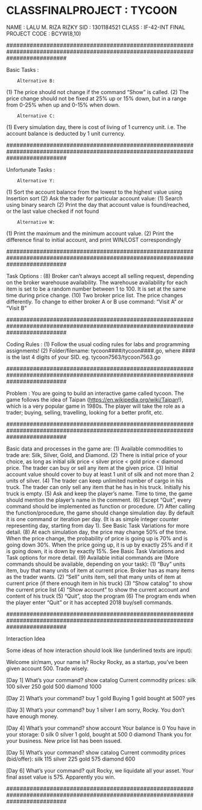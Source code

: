 # CLASSFINALPROJECT	:	TYCOON
NAME				        :	LALU M. RIZA RIZKY
SID					        :	1301184521
CLASS				        :	IF-42-INT
FINAL PROJECT CODE	:	BCYW(8,10)

##################################################################################################################################

Basic Tasks			:

		Alternative B:
(1)		The price should not change if the command “Show” is called.
(2)		The price change should not be fixed at 25% up or 15% down, 
		but in a range from 0-25% when up and 0-15% when down.

		Alternative C:
(1)		Every simulation day, there is cost of living of 1 currency unit. 
		i.e. The account balance is deducted by 1 unit currency.

##################################################################################################################################

Unfortunate Tasks	:

		Alternative Y:
(1)		Sort the account balance from the lowest to the highest value using Insertion sort
(2)		Ask the trader for particular account value:
		(1)	Search using binary search
		(2)	Print the day that account value is found/reached, or the last value checked if not found

		Alternative W:
(1)		Print the maximum and the minimum account value.
(2)		Print the difference final to initial account, and print WIN/LOST correspondingly

##################################################################################################################################

Task Options		:
(8)		Broker can’t always accept all selling request, depending on the broker warehouse availability. 
		The warehouse availability for each item is set to be a random number between 1 to 100. 
		It is set at the same time during price change.
(10)	Two broker price list. 
		The price changes differently. 
		To change to either broker A or B use command: “Visit A” or “Visit B”
	
##################################################################################################################################

Coding Rules		:
(1)		Follow the usual coding rules for labs and programming assignments!
(2)		Folder/filename: tycoon####/tycoon####.go, 
		where #### is the last 4 digits of your SID. eg. tycoon7563/tycoon7563.go

##################################################################################################################################

Problem				:
		You are going to build an interactive game called tycoon. 
		The game follows the idea of Taipan (https://en.wikipedia.org/wiki/Taipan!), 
		which is a very popular game in 1980s. 
		The player will take the role as a trader; buying, selling, travelling, looking for a better profit, etc.

##################################################################################################################################

Basic data and processes in the game are:
(1)		Available commodities to trade are: Silk, Silver, Gold, and Diamond.
(2)		There is initial price of your choice, 
		as long as initial silk price < silver price < gold price < diamond price. 
		The trader can buy or sell any item at the given price.
(3)		Initial account value should cover to buy at least 1 unit of silk and not more than 2 units of silver.
(4)		The trader can keep unlimited number of cargo in his truck. 
		The trader can only sell any item that he has in his truck. 
		Initially his truck is empty.
(5)		Ask and keep the player’s name. 
		Time to time, 
		the game should mention the player’s name in the comment.
(6)		Except “Quit”, every command should be implemented as function or procedure.
(7)		After calling the function/procedure, the game should change simulation day. 
		By default it is one command or iteration per day. 
		(It is as simple integer counter representing day, starting from day 1). 
		See Basic Task Variations for more detail.
(8)		At each simulation day, the price may change 50% of the time. 
		When the price change, the probability of price is going up is 70% and is going down 30%. 
		When the price going up, it is up by exactly 25% and if it is going down, it is down by exactly 15%. 
		See Basic Task Variations and Task options for more detail.
(9)		Available initial commands are (More commands should be available, depending on your task):
		(1)	“Buy” units item, buy that many units of item at current price. Broker has as many items as the trader wants. 
		(2)	“Sell” units item, sell that many units of item at current price (if there enough item in his truck)
		(3)	“Show catalog” to show the current price list
		(4)	“Show account” to show the current account and content of his truck
		(5)	“Quit”, stop the program
		(6)	The program ends when the player enter “Quit” or it has accepted 2018 buy/sell commands.

##################################################################################################################################		

Interaction Idea

Some ideas of how interaction should look like (underlined texts are input):

Welcome sir/mam, your name is? Rocky
Rocky, as a startup, you’ve been given account 500. Trade wisely.

[Day 1] What’s your command? show catalog
Current commodity prices:
silk 100
silver 250
gold 500
diamond 1000

[Day 2] What’s your command? buy 1 gold
Buying 1 gold bought at 500? yes

[Day 3] What’s your command? buy 1 silver
I am sorry, Rocky. You don’t have enough money.

[Day 4] What’s your command? show account
Your balance is 0
You have in your storage:
0 silk
0 silver
1 gold, bought at 500
0 diamond
Thank you for your business. New price list has been issued.

[Day 5]	What’s your command? show catalog
Current commodity prices (bid/offer):
silk 115
silver 225
gold 575
diamond 600

[Day 6]	What’s your command? quit
Rocky, we liquidate all your asset.
Your final asset value is 575.
Apparently you win. 

##################################################################################################################################
